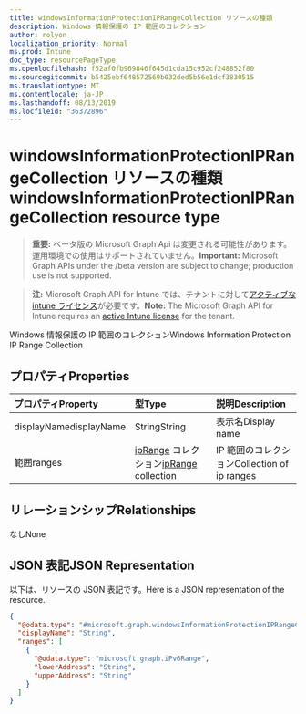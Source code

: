 ```yaml
---
title: windowsInformationProtectionIPRangeCollection リソースの種類
description: Windows 情報保護の IP 範囲のコレクション
author: rolyon
localization_priority: Normal
ms.prod: Intune
doc_type: resourcePageType
ms.openlocfilehash: f52af0fb969846f645d1cda15c952cf248852f80
ms.sourcegitcommit: b5425ebf648572569b032ded5b56e1dcf3830515
ms.translationtype: MT
ms.contentlocale: ja-JP
ms.lasthandoff: 08/13/2019
ms.locfileid: "36372896"
---
```

# <a name="windowsinformationprotectioniprangecollection-resource-type"></a><span data-ttu-id="3aca1-103">windowsInformationProtectionIPRangeCollection リソースの種類</span><span class="sxs-lookup"><span data-stu-id="3aca1-103">windowsInformationProtectionIPRangeCollection resource type</span></span>

> <span data-ttu-id="3aca1-104">**重要:** ベータ版の Microsoft Graph Api は変更される可能性があります。運用環境での使用はサポートされていません。</span><span class="sxs-lookup"><span data-stu-id="3aca1-104">**Important:** Microsoft Graph APIs under the /beta version are subject to change; production use is not supported.</span></span>

> <span data-ttu-id="3aca1-105">**注:** Microsoft Graph API for Intune では、テナントに対して[アクティブな intune ライセンス](https://go.microsoft.com/fwlink/?linkid=839381)が必要です。</span><span class="sxs-lookup"><span data-stu-id="3aca1-105">**Note:** The Microsoft Graph API for Intune requires an [active Intune license](https://go.microsoft.com/fwlink/?linkid=839381) for the tenant.</span></span>

<span data-ttu-id="3aca1-106">Windows 情報保護の IP 範囲のコレクション</span><span class="sxs-lookup"><span data-stu-id="3aca1-106">Windows Information Protection IP Range Collection</span></span>

## <a name="properties"></a><span data-ttu-id="3aca1-107">プロパティ</span><span class="sxs-lookup"><span data-stu-id="3aca1-107">Properties</span></span>
|<span data-ttu-id="3aca1-108">プロパティ</span><span class="sxs-lookup"><span data-stu-id="3aca1-108">Property</span></span>|<span data-ttu-id="3aca1-109">型</span><span class="sxs-lookup"><span data-stu-id="3aca1-109">Type</span></span>|<span data-ttu-id="3aca1-110">説明</span><span class="sxs-lookup"><span data-stu-id="3aca1-110">Description</span></span>|
|:---|:---|:---|
|<span data-ttu-id="3aca1-111">displayName</span><span class="sxs-lookup"><span data-stu-id="3aca1-111">displayName</span></span>|<span data-ttu-id="3aca1-112">String</span><span class="sxs-lookup"><span data-stu-id="3aca1-112">String</span></span>|<span data-ttu-id="3aca1-113">表示名</span><span class="sxs-lookup"><span data-stu-id="3aca1-113">Display name</span></span>|
|<span data-ttu-id="3aca1-114">範囲</span><span class="sxs-lookup"><span data-stu-id="3aca1-114">ranges</span></span>|<span data-ttu-id="3aca1-115">[ipRange](../resources/intune-shared-iprange.md) コレクション</span><span class="sxs-lookup"><span data-stu-id="3aca1-115">[ipRange](../resources/intune-shared-iprange.md) collection</span></span>|<span data-ttu-id="3aca1-116">IP 範囲のコレクション</span><span class="sxs-lookup"><span data-stu-id="3aca1-116">Collection of ip ranges</span></span>|

## <a name="relationships"></a><span data-ttu-id="3aca1-117">リレーションシップ</span><span class="sxs-lookup"><span data-stu-id="3aca1-117">Relationships</span></span>
<span data-ttu-id="3aca1-118">なし</span><span class="sxs-lookup"><span data-stu-id="3aca1-118">None</span></span>

## <a name="json-representation"></a><span data-ttu-id="3aca1-119">JSON 表記</span><span class="sxs-lookup"><span data-stu-id="3aca1-119">JSON Representation</span></span>
<span data-ttu-id="3aca1-120">以下は、リソースの JSON 表記です。</span><span class="sxs-lookup"><span data-stu-id="3aca1-120">Here is a JSON representation of the resource.</span></span>
<!-- {
  "blockType": "resource",
  "@odata.type": "microsoft.graph.windowsInformationProtectionIPRangeCollection"
}
-->
``` json
{
  "@odata.type": "#microsoft.graph.windowsInformationProtectionIPRangeCollection",
  "displayName": "String",
  "ranges": [
    {
      "@odata.type": "microsoft.graph.iPv6Range",
      "lowerAddress": "String",
      "upperAddress": "String"
    }
  ]
}
```



